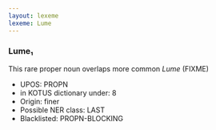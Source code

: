```yaml
---
layout: lexeme
lexeme: Lume
---
```


###  Lume₁

This rare proper noun overlaps more common *Lume* (FIXME)
* UPOS:  PROPN
* in KOTUS dictionary under:  8
* Origin:  finer
* Possible NER class:  LAST
* Blacklisted:  PROPN-BLOCKING

